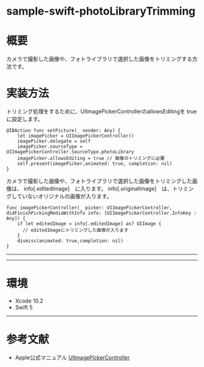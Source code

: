 # sample-swift-photoLibraryTrimming

# 概要
カメラで撮影した画像や、フォトライブラリで選択した画像をトリミングする方法です。

# 実装方法
トリミング処理をするために、UIImagePickerControllerのallowsEditingを
trueに設定します。

```
@IBAction func setPicture(_ sender: Any) {
    let imagePicker = UIImagePickerController()
    imagePicker.delegate = self
    imagePicker.sourceType = UIImagePickerController.SourceType.photoLibrary
    imagePicker.allowsEditing = true // 画像のトリミングに必要
    self.present(imagePicker,animated: true, completion: nil)
}
```

カメラで撮影した画像や、フォトライブラリで選択した画像をトリミングした画像は、
info[.editedImage]　に入ります。
info[.originalImage]　は、トリミングしていないオリジナルの画像が入ります。

```
func imagePickerController(_ picker: UIImagePickerController, didFinishPickingMediaWithInfo info: [UIImagePickerController.InfoKey : Any]) {
    if let editedImage = info[.editedImage] as? UIImage {
      // editedImageにトリミングした画像が入ります
    }
    dismiss(animated: true,completion: nil)
}
```

---
---
# 環境
- Xcode 10.2
- Swift 5

---
# 参考文献
- Apple公式マニュアル [UIImagePickerController](https://developer.apple.com/documentation/uikit/uiimagepickercontroller)
